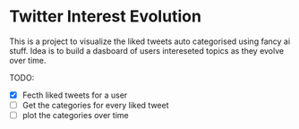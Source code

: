 # Twitter Interest Evolution

This is a project to visualize the liked tweets auto categorised using fancy ai stuff. Idea is to build a dasboard of users intereseted topics as they evolve over time.

TODO:

- [x] Fecth liked tweets for a user
- [ ] Get the categories for every liked tweet
- [ ] plot the categories over time
